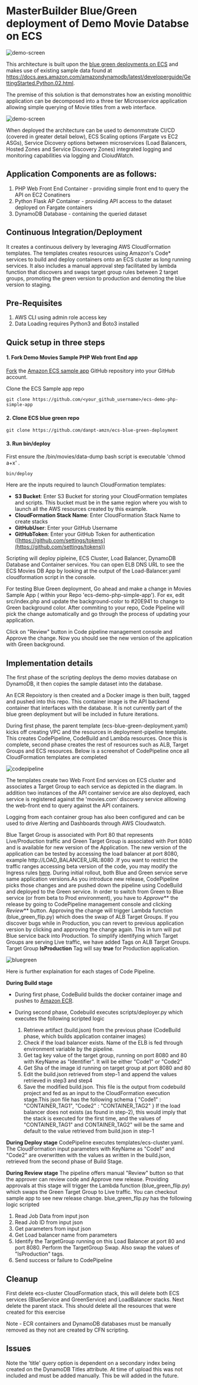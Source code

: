# MasterBuilder Blue/Green deployment of Demo Movie Databse on ECS
![demo-screen](images/Demo-app.png)

This architecture is built upon the [blue green deployments on ECS](https://aws.amazon.com/blogs/compute/bluegreen-deployments-with-amazon-ecs/) and makes use of existing sample data found at https://docs.aws.amazon.com/amazondynamodb/latest/developerguide/GettingStarted.Python.02.html. 

The premise of this solution is that demonstrates how an existing monolithic application can be decomposed into a three tier Microsservice application allowing simple querying of Movie titles from a web interface. 

![demo-screen](images/Query.png)

When deployed the architecture can be used to demonmstrate CI/CD (covered in greater detail below), ECS Scaling options (Fargate vs EC2 ASGs), Service Dicovery options between microservices (Load Balancers, Hosted Zones and Service Discovery Zones) integrated logging and monitoring capabilities via logging and CloiudWatch.

## Application Components are as follows:
1) PHP Web Front End Container - providing simple front end to query the API on EC2 Conatiners
2) Python Flask AP Container - providing API access to the dataset deployed on Fargate containers
3) DynamoDB Database - containing the queried dataset


## Continuous Integration/Deployment
It creates a continuous delivery by leveraging AWS CloudFormation templates. The templates creates resources using Amazon's Code* services to build and deploy containers onto an ECS cluster as long running services. It also includes a manual approval step facilitated by lambda function that discovers and swaps target group rules between 2 target groups, promoting the green version to production and demoting the blue version to staging.

## Pre-Requisites
1) AWS CLI using admin role access key
2) Data Loading requires Python3 and Boto3 installed 


## Quick setup in three steps

#### 1. Fork Demo Movies Sample PHP Web front End app

[Fork](https://help.github.com/articles/fork-a-repo/) the [Amazon ECS sample app](https://github.com/danpt-amzn/ecs-demo-php-simple-app) GitHub repository into your GitHub account.

Clone the ECS Sample app repo 
```console
git clone https://github.com/<your_github_username>/ecs-demo-php-simple-app
```

#### 2. Clone ECS blue green repo

```console
git clone https://github.com/danpt-amzn/ecs-blue-green-deployment
```

#### 3. Run bin/deploy
First ensure the /bin/movies/data-dump bash script is executable 'chmod a+x' . 

```console
bin/deploy
```

Here are the inputs required to launch CloudFormation templates:
  * **S3 Bucket**: Enter S3 Bucket for storing your CloudFormation templates and scripts. This bucket must be in the same region where you wish to launch all the AWS resources created by this example.
  * **CloudFormation Stack Name**: Enter CloudFormation Stack Name to create stacks
  * **GitHubUser**: Enter your GitHub Username
  * **GitHubToken**: Enter your GitHub Token for authentication ([https://github.com/settings/tokens](https://github.com/settings/tokens))

Scripting will deploy pipleine, ECS Cluster, Load Balancer, DynamoDB Database and Container services.
You can open ELB DNS URL to see the ECS Movies DB App by looking at the output of the Load-Balancer.yaml cloudformation script in the console.

For testing Blue Green deployment, Go ahead and make a change in Movies Sample App ( within your Repo 'ecs-demo-php-simple-app'). For ex, edit src/index.php and update the background-color to #20E941 to change to Green background color. After commiting to your repo, Code Pipeline will pick the change automatically and go through the process of updating your application. 

Click on "Review" button in Code pipeline management console and Approve the change. Now you should see the new version of the application with Green background. 

## Implementation details
The first phase of the scripting deploys the demo movies database on DynamoDB, it then copies the sample dataset into the database.

An ECR Repoistory is then created and a Docker image is then built, tagged and pushed into this repo. This container image is the API backend container that interfaces with the database. It is not currently part of the blue green deployment but will be included in future iterations.

During first phase, the parent template (ecs-blue-green-deployment.yaml) kicks off creating VPC and the resources in deployment-pipeline template.
This creates CodePipeline, CodeBuild and Lambda resources. Once this is complete, second phase creates the rest of resources such as ALB,
Target Groups and ECS resources. Below is a screenshot of CodePipeline once all CloudFormation templates are completed

![codepipeline](images/codepipeline1.png)

The templates create two Web Front End services on ECS cluster and associates a Target Group to each service as depicted in the diagram. In addition two instances of the API container service are also deployed, each service is registered against the 'movies.com' discovery service alllowing the web-front end to query against the API containers.

Logging from each container group has also been configured and can be used to drive Alerting and Dashboards through AWS Cloudwatch.

Blue Target Group is associated with Port 80 that represents Live/Production traffic and Green Target Group is associated with Port 8080 and is available for new version of the Application.
The new version of the application can be tested by accessing the load balancer at port 8080, example http://LOAD_BALANCER_URL:8080 .If you want to restrict the traffic ranges accessing beta version of the code, you may modify the Ingress rules [here](https://github.com/awslabs/ecs-blue-green-deployment/blob/master/templates/load-balancer.yaml#L30).
During initial rollout, both Blue and Green service serve same application versions.As you introduce new release, CodePipeline picks those changes and are pushed down the pipeline using CodeBuild and deployed to the Green service. In order to switch from Green to Blue service (or from beta to Prod environment), you have to _Approve_** the release by going to CodePipeline management console and clicking _Review_** button. Approving the change will trigger Lambda function (blue_green_flip.py) which does the swap of ALB Target Groups. If you discover bugs while in Production, you can revert to previous application version by clicking and approving the change again. This in turn will put Blue service back into Production. To simplify identifying which Target Groups are serving Live traffic, we have added Tags on ALB Target Groups. Target Group **IsProduction** Tag will say **true** for Production application.

![bluegreen](images/ecs-bluegreen.png)

Here is further explaination for each stages of Code Pipeline.  

**During Build stage**

* During first phase, CodeBuild builds the docker container image and pushes to [Amazon ECR](https://aws.amazon.com/ecr/).
 
* During second phase, Codebuild executes scripts/deployer.py which executes the following scripted logic

  1. Retrieve artifact (build.json) from the previous phase (CodeBuild phase, which builds application container images)
  2. Check if the load balancer exists. Name of the ELB is fed through environment variable by the pipeline.
  3. Get tag key value of the target group, running on port 8080 and 80 with KeyName as "Identifier". It will be either "Code1" or "Code2"
  4. Get Sha of the image id running on target group at port 8080 and 80
  5. Edit the build.json retrieved from step-1 and append the values retrieved in step3 and step4
  6. Save the modified build.json. This file is the output from codebuild project and fed as an input to the CloudFormation
     execution stage.This json file has the following schema
      {
        "Code1" : "CONTAINER_TAG1",
        "Code2" : "CONTAINER_TAG2"
      }
  If the load balancer does not exists (as found in step-2), this would imply that the stack is executed for the first time, and the values of "CONTAINER_TAG1" and CONTAINER_TAG2" will be the same and default to the
  value retrieved from build.json in step-1

**During Deploy stage** 
CodePipeline executes templates/ecs-cluster.yaml. The CloudFormation input parameters with KeyName as "Code1" and "Code2" are overwritten with the values as written in the build.json, retrieved from the second phase of Build Stage.

**During Review stage** 
The pipeline offers manual "Review" button so that the approver can review code and Approve new release.
Providing approvals at this stage will trigger the Lambda function (blue_green_flip.py) which swaps the Green Target Group to Live traffic. You can checkout sample app to see new release change. blue_green_flip.py has the following logic scripted

   1. Read Job Data from input json
   2. Read Job ID from input json
   3. Get parameters from input json
   4. Get Load balancer name from parameters
   5. Identify the TargetGroup running on this Load Balancer at port 80 and port 8080. Perform the TargetGroup Swap. Also swap the values of "IsProduction" tags.
   6. Send success or failure to CodePipeline

## Cleanup
First delete ecs-cluster CloudFormation stack, this will delete both ECS services (BlueService and GreenService) and LoadBalancer stacks. Next delete the parent stack. This should delete all the resources that were created for this exercise 

Note - ECR containers and DynamoDB databases must be manually removed as they not are created by CFN scripting.

## Issues
Note the 'title' query option is dependent on a secondary index being created on the DynamoDB Titles attribute. At time of upload this was not included and must be added manually. This be will added in the future.


